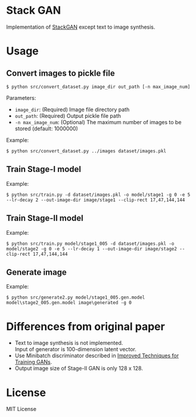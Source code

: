 Stack GAN
====

Implementation of [StackGAN](https://arxiv.org/abs/1612.03242) except text to image synthesis.

# Usage

## Convert images to pickle file

```
$ python src/convert_dataset.py image_dir out_path [-n max_image_num]
```

Parameters:

* `image_dir`: (Required) Image file directory path
* `out_path`: (Required) Output pickle file path
* `-n max_image_num`: (Optional) The maximum number of images to be stored (default: 1000000)

Example:

```
$ python src/convert_dataset.py ../images dataset/images.pkl
```

## Train Stage-I model

Example:

```
$ python src/train.py -d dataset/images.pkl -o model/stage1 -g 0 -e 5 --lr-decay 2 --out-image-dir image/stage1 --clip-rect 17,47,144,144
```

## Train Stage-II model

Example:

```
$ python src/train.py model/stage1_005 -d dataset/images.pkl -o model/stage2 -g 0 -e 5 --lr-decay 1 --out-image-dir image/stage2 --clip-rect 17,47,144,144
```

## Generate image

Example:

```
$ python src/generate2.py model/stage1_005.gen.model model\stage2_005.gen.model image\generated -g 0
```

# Differences from original paper

* Text to image synthesis is not implemented.  
Input of generator is 100-dimension latent vector.
* Use Minibatch discriminator described in [Improved Techniques for Training GANs](https://arxiv.org/abs/1606.03498).
* Output image size of Stage-II GAN is only 128 x 128.

# License

MIT License
